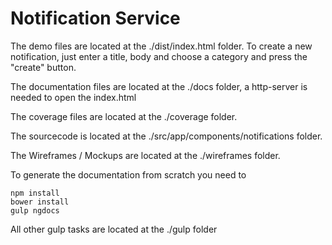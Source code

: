 # Notification Service

The demo files are located at the ./dist/index.html folder.
To create a new notification, just enter a title, body and choose a category and press the "create" button.

The documentation files are located at the ./docs folder, a http-server is needed to open the index.html

The coverage files are located at the ./coverage folder.

The sourcecode is located at the ./src/app/components/notifications folder.

The Wireframes / Mockups are located at the ./wireframes folder.

To generate the documentation from scratch you need to

```
npm install
bower install
gulp ngdocs
```

All other gulp tasks are located at the ./gulp folder